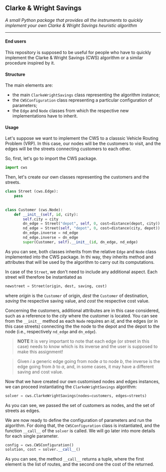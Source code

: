 ## Clarke & Wright Savings 
*A small Python package that provides all the instruments to quickly implement your own Clarke &amp; Wright Savings heuristic algorithm*

-----------------------------------------------------------------

#### End users
This repository is supposed to be useful for people who have to quickly implement the Clarke &amp; Wright Savings (CWS) algorithm or a similar procedure inspired by it.

#### Structure 
The main elements are:
- the main `ClarkeWrightSavings` class representing the algorithm instance;
- the `CWSConfiguration` class representing a particular configuration of parameters;
- the `Edge` and `Node` classes from which the respective new implementations have to inherit.

#### Usage 
Let's suppose we want to implement the CWS to a classsic Vehicle Routing Problem (VRP). In this case, our nodes will be the customers to visit, and the edges will be the streets connecting customers to each other.

So, first, let's go to import the CWS package.
``` python
import cws
```

Then, let's create our own classes representing the customers and the streets.
``` python
class Street (cws.Edge):
    pass
    
    
class Customer (cws.Node):
    def __init__(self, id, city):
        self.city = city
        dn_edge = Street("depot", self, 0, cost=distance(depot, city))
        nd_edge = Street(self, "depot", 0, cost=distance(city, depot))
        dn_edge.inverse = nd_edge
        nd_edge.inverse = dn_edge
        super(Customer, self).__init__(id, dn_edge, nd_edge)

```
As you can see, both classes inherits from the relative `Edge` and `Node` class implemented into the CWS package. In thi way, they inherits method and attributes that will be used by the algorithm to carry out its computations.

In case of the `Street`, we don't need to include any additional aspect. Each street will therefore be instantiated as
``` python
newstreet = Street(origin, dest, saving, cost)
```
where *origin* is the `Customer` of origin, *dest* the `Customer` of destination, *saving* the respective saving value, and *cost* the respective cost value.

Concerning the customers, additional attributes are in this case considered, such as a reference to the *city* where the customer is located.
You can see from the `__init__` method as each `Node` requires an *id*, and the edges (or in this case streets) connecting the the node to the depot and the depot to the node (i.e., respectively `nd_edge` and `dn_edge`).

> **NOTE** It is very important to note that each edge (or street in this case) needs to know which is its inverse and the user is supposed to make this assignment!

> Given *i* a generic edge going from node *a* to node *b*, the inverse is the edge going from *b* to *a*, and, in some cases, it may have a different saving and cost value.

Now that we have created our own customised nodes and edges instances, we can proceed instantiating the `ClarkeWrightSavings` algorithm:
``` python
solver = cws.ClarkeWrightSavings(nodes=customers, edges=streets)
```
As you can see, we passed the set of customers as nodes, and the set of streets as edges.

We are now ready to define the configuration of parameters and run the algorithm. For doing that, the `CWSConfiguration` class is instantiated, and the function `__call__` of the `solver` is called. We will go later into more details for each single parameter.
``` python
config = cws.CWSConfiguration()
solution, cost = solver.__call__()
```
As you can see, the method `__call__` returns a tuple, where the first element is the list of routes, and the second one the cost of the returned.
